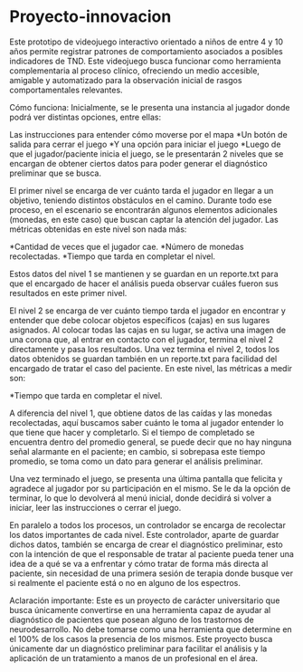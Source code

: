 # Proyecto-innovacion


Este prototipo de videojuego interactivo orientado a niños de entre 4 y 10 años permite registrar patrones de comportamiento asociados a posibles indicadores de TND. Este videojuego busca funcionar como herramienta complementaria al proceso clínico, ofreciendo un medio accesible, amigable y automatizado para la observación inicial de rasgos comportamentales relevantes.

Cómo funciona:
Inicialmente, se le presenta una instancia al jugador donde podrá ver distintas opciones, entre ellas:

Las instrucciones para entender cómo moverse por el mapa
*Un botón de salida para cerrar el juego
*Y una opción para iniciar el juego
*Luego de que el jugador/paciente inicia el juego, se le presentarán 2 niveles que se encargan de obtener ciertos datos para poder generar el diagnóstico preliminar que se busca.

El primer nivel se encarga de ver cuánto tarda el jugador en llegar a un objetivo, teniendo distintos obstáculos en el camino. Durante todo ese proceso, en el escenario se encontrarán algunos elementos adicionales (monedas, en este caso) que buscan captar la atención del jugador. Las métricas obtenidas en este nivel son nada más:

*Cantidad de veces que el jugador cae.
*Número de monedas recolectadas.
*Tiempo que tarda en completar el nivel.

Estos datos del nivel 1 se mantienen y se guardan en un reporte.txt para que el encargado de hacer el análisis pueda observar cuáles fueron sus resultados en este primer nivel.

El nivel 2 se encarga de ver cuánto tiempo tarda el jugador en encontrar y entender que debe colocar objetos específicos (cajas) en sus lugares asignados. Al colocar todas las cajas en su lugar, se activa una imagen de una corona que, al entrar en contacto con el jugador, termina el nivel 2 directamente y pasa los resultados. Una vez termina el nivel 2, todos los datos obtenidos se guardan también en un reporte.txt para facilidad del encargado de tratar el caso del paciente. En este nivel, las métricas a medir son:

*Tiempo que tarda en completar el nivel.

A diferencia del nivel 1, que obtiene datos de las caídas y las monedas recolectadas, aquí buscamos saber cuánto le toma al jugador entender lo que tiene que hacer y completarlo. Si el tiempo de completado se encuentra dentro del promedio general, se puede decir que no hay ninguna señal alarmante en el paciente; en cambio, si sobrepasa este tiempo promedio, se toma como un dato para generar el análisis preliminar.

Una vez terminado el juego, se presenta una última pantalla que felicita y agradece al jugador por su participación en el mismo. Se le da la opción de terminar, lo que lo devolverá al menú inicial, donde decidirá si volver a iniciar, leer las instrucciones o cerrar el juego.

En paralelo a todos los procesos, un controlador se encarga de recolectar los datos importantes de cada nivel. Este controlador, aparte de guardar dichos datos, también se encarga de crear el diagnóstico preliminar, esto con la intención de que el responsable de tratar al paciente pueda tener una idea de a qué se va a enfrentar y cómo tratar de forma más directa al paciente, sin necesidad de una primera sesión de terapia donde busque ver si realmente el paciente está o no en alguno de los espectros.

Aclaración importante:
Este es un proyecto de carácter universitario que busca únicamente convertirse en una herramienta capaz de ayudar al diagnóstico de pacientes que posean alguno de los trastornos de neurodesarrollo. No debe tomarse como una herramienta que determine en el 100% de los casos la presencia de los mismos. Este proyecto busca únicamente dar un diagnóstico preliminar para facilitar el análisis y la aplicación de un tratamiento a manos de un profesional en el área.
